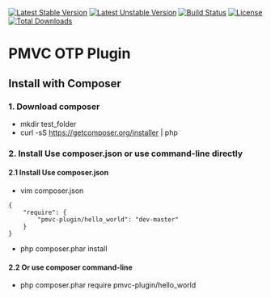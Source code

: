 [![Latest Stable Version](https://poser.pugx.org/pmvc-plugin/otp/v/stable)](https://packagist.org/packages/pmvc-plugin/otp) 
[![Latest Unstable Version](https://poser.pugx.org/pmvc-plugin/otp/v/unstable)](https://packagist.org/packages/pmvc-plugin/otp) 
[![Build Status](https://travis-ci.org/pmvc-plugin/otp.svg?branch=master)](https://travis-ci.org/pmvc-plugin/otp)
[![License](https://poser.pugx.org/pmvc-plugin/otp/license)](https://packagist.org/packages/pmvc-plugin/otp)
[![Total Downloads](https://poser.pugx.org/pmvc-plugin/otp/downloads)](https://packagist.org/packages/pmvc-plugin/otp) 

PMVC OTP Plugin 
===============

## Install with Composer
### 1. Download composer
   * mkdir test_folder
   * curl -sS https://getcomposer.org/installer | php

### 2. Install Use composer.json or use command-line directly
#### 2.1 Install Use composer.json
   * vim composer.json
```
{
    "require": {
        "pmvc-plugin/hello_world": "dev-master"
    }
}
```
   * php composer.phar install

#### 2.2 Or use composer command-line
   * php composer.phar require pmvc-plugin/hello_world

